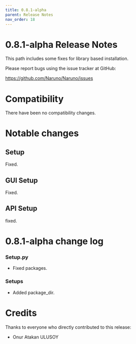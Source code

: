 ```yaml
---
title: 0.8.1-alpha
parent: Release Notes
nav_order: 18
---
```


# 0.8.1-alpha Release Notes

This path includes some fixes for library based installation.

Please report bugs using the issue tracker at GitHub:

<https://github.com/Naruno/Naruno/issues>

# Compatibility

There have been no compatibility changes.

# Notable changes

## Setup

Fixed.

## GUI Setup

Fixed.

## API Setup

fixed.

# 0.8.1-alpha change log

### Setup.py

- Fixed packages.

### Setups

- Added package_dir.

# Credits

Thanks to everyone who directly contributed to this release:

- Onur Atakan ULUSOY
